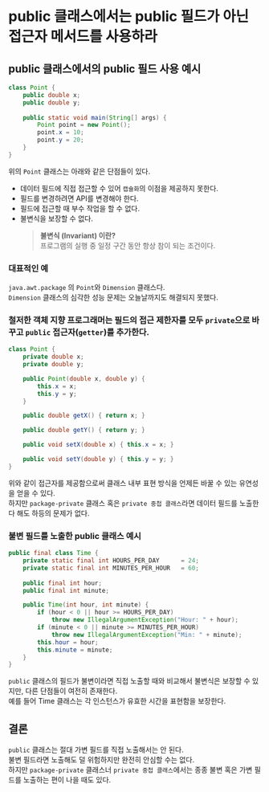 # public 클래스에서는 public 필드가 아닌 접근자 메서드를 사용하라

## public 클래스에서의 public 필드 사용 예시
```java
class Point {  
    public double x;
    public double y;
    
    public static void main(String[] args) {
        Point point = new Point();
        point.x = 10;
        point.y = 20;
    }
}
```
위의 `Point` 클래스는 아래와 같은 단점들이 있다.  
- 데이터 필드에 직접 접근할 수 있어 `캡슐화`의 이점을 제공하지 못한다.  
- 필드를 변경하려면 API를 변경해야 한다.
- 필드에 접근할 때 부수 작업을 할 수 없다.
- 불변식을 보장할 수 없다.
  > **불변식 (Invariant) 이란?**  
  > 프로그램의 실행 중 일정 구간 동안 항상 참이 되는 조건이다.  

### 대표적인 예
`java.awt.package` 의 `Point`와 `Dimension` 클래스다.  
`Dimension` 클래스의 심각한 성능 문제는 오늘날까지도 해결되지 못했다.
###
### 철저한 객체 지향 프로그래머는 필드의 접근 제한자를 모두 `private`으로 바꾸고 `public` 접근자(`getter`)를 추가한다.

```java
class Point {
    private double x;
    private double y;

    public Point(double x, double y) {
        this.x = x;
        this.y = y;
    }

    public double getX() { return x; }

    public double getY() { return y; }

    public void setX(double x) { this.x = x; }

    public void setY(double y) { this.y = y; }
}
```
위와 같이 접근자를 제공함으로써 클래스 내부 표현 방식을 언제든 바꿀 수 있는 유연성을 얻을 수 있다.  
하지만 `package-private` 클래스 혹은 `private 중첩 클래스`라면 데이터 필드를 노출한다 해도 하등의 문제가 없다.

### 불변 필드를 노출한 public 클래스 예시

```java
public final class Time {
    private static final int HOURS_PER_DAY      = 24;
    private static final int MINUTES_PER_HOUR   = 60;
    
    public final int hour;
    public final int minute;

    public Time(int hour, int minute) {
        if (hour < 0 || hour >= HOURS_PER_DAY)
            throw new IllegalArgumentException("Hour: " + hour);
        if (minute < 0 || minute >= MINUTES_PER_HOUR)
            throw new IllegalArgumentException("Min: " + minute);
        this.hour = hour;
        this.minute = minute;
    }
}
```
`public` 클래스의 필드가 불변이라면 직접 노출할 때와 비교해서 불변식은 보장할 수 있지만, 다른 단점들이 여전히 존재한다.  
예를 들어 Time 클래스는 각 인스턴스가 유효한 시간을 표현함을 보장한다.

## 결론
`public` 클래스는 절대 가변 필드를 직접 노출해서는 안 된다.  
불변 필드라면 노출해도 덜 위험하지만 완전히 안심할 수는 없다.  
하지만 `package-private` 클래스너 `private 중첩 클래스`에서는 종종 불변 혹은 가변 필드를 노출하는 편이 나을 때도 있다.